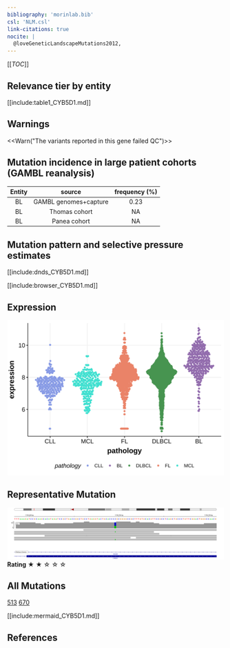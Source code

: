 ```yaml
---
bibliography: 'morinlab.bib'
csl: 'NLM.csl'
link-citations: true
nocite: |
  @loveGeneticLandscapeMutations2012, 
---
```

[[_TOC_]]





## Relevance tier by entity

[[include:table1_CYB5D1.md]]

## Warnings

<<Warn("The variants reported in this gene failed QC")>>

## Mutation incidence in large patient cohorts (GAMBL reanalysis)

|Entity|source               |frequency (%)|
|:------:|:---------------------:|:-------------:|
|BL    |GAMBL genomes+capture|0.23         |
|BL    |Thomas cohort        |  NA         |
|BL    |Panea cohort         |  NA         |

## Mutation pattern and selective pressure estimates

[[include:dnds_CYB5D1.md]]




[[include:browser_CYB5D1.md]]

## Expression
![](images/gene_expression/CYB5D1_by_pathology.svg)
<!-- ORIGIN: loveGeneticLandscapeMutations2012 -->
<!-- BL: loveGeneticLandscapeMutations2012 -->

## Representative Mutation

![](primary/Love_CYB5D1.svg)
**Rating**
&starf; &starf; &star; &star; &star;


## All Mutations

[513](https://www.bcgsc.ca/downloads/morinlab/GAMBL/Love/513_reports.html)
[670](https://www.bcgsc.ca/downloads/morinlab/GAMBL/Love/670_reports.html)

[[include:mermaid_CYB5D1.md]]

## References
